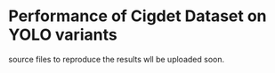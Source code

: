 # Performance of Cigdet Dataset on YOLO variants
source files to reproduce the results wll be uploaded soon.

